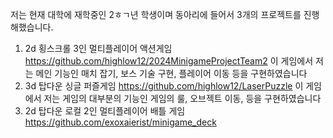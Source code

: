 저는 현재 대학에 재학중인 2ㅎㄱ년 학생이며
동아리에 들어서 3개의 프로젝트를 진행해했습니다.

1. 2d 횡스크롤 3인 멀티플레이어 액션게임
https://github.com/highlow12/2024MinigameProjectTeam2
이 게임에서 저는 메인 기능인 매치 잡기, 보스 기술 구현, 플레이어 이동 등을 구현하였습니다
2. 3d 탑다운 싱글 퍼즐게임
https://github.com/highlow12/LaserPuzzle
이 게임에서 저는 게임의 대부분의 기능인 게임의 룰, 오브젝트 이동, 등을 구현하였습니다
3. 2d 탑다운 로컬 2인 멀티플레이어 배틀 게임
https://github.com/exoxaierist/minigame_deck